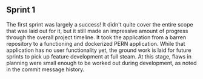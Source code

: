 ## Sprint 1
The first sprint was largely a success! It didn't quite cover the entire scope that was laid out for it, but it still made an impressive amount of progress through the overall project timeline. It took the application from a barren repository to a functioning and dockerized PERN application. While that application has no user functionality yet, the ground work is laid for future sprints to pick up feature development at full steam. At this stage, flaws in planning were small enough to be worked out during development, as noted in the commit message history.
